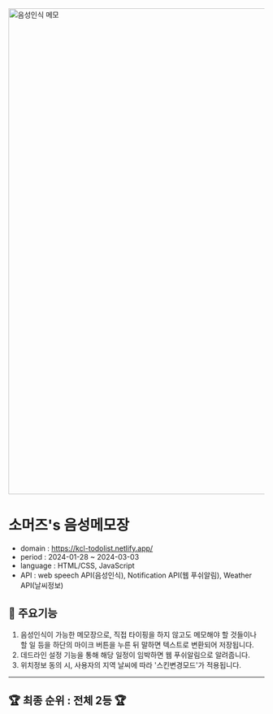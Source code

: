 <img width="957" alt="음성인식 메모" src="https://github.com/Gogumi33/JS-groupProject/assets/135415213/4a8aedb6-0f6e-4f60-b0af-16f67a217837">

# 소머즈's 음성메모장

* domain : https://kcl-todolist.netlify.app/
* period : 2024-01-28 ~ 2024-03-03
* language : HTML/CSS, JavaScript
* API : web speech API(음성인식), Notification API(웹 푸쉬알림), Weather API(날씨정보)

## 🌟 주요기능
1. 음성인식이 가능한 메모장으로, 직접 타이핑을 하지 않고도 메모해야 할 것들이나 할 일 등을 하단의 마이크 버튼을 누른 뒤 말하면 텍스트로 변환되어 저장됩니다.
2. 데드라인 설정 기능을 통해 해당 일정이 임박하면 웹 푸쉬알림으로 알려줍니다.
3. 위치정보 동의 시, 사용자의 지역 날씨에 따라 '스킨변경모드'가 적용됩니다.
---

## 🏆 최종 순위 : 전체 2등 🏆
